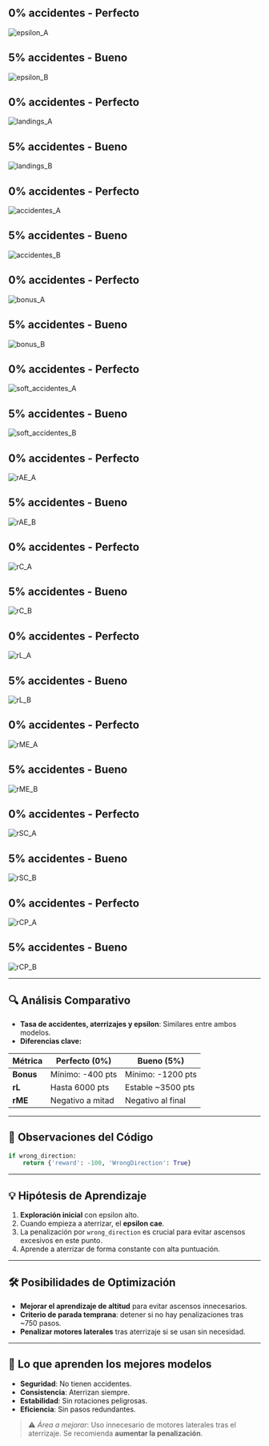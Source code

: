 
## 0% accidentes - Perfecto
![epsilon_A](../../screenshoots/metadata_bonus321_08_10_PERFECT.pth/epsilon.png)

## 5% accidentes - Bueno
![epsilon_B](../../screenshoots/metadata_bonus368_52_10_GOOD.pth/epsilon.png)

## 0% accidentes - Perfecto
![landings_A](../../screenshoots/metadata_bonus321_08_10_PERFECT.pth/landings.png)

## 5% accidentes - Bueno
![landings_B](../../screenshoots/metadata_bonus368_52_10_GOOD.pth/landings.png)

## 0% accidentes - Perfecto
![accidentes_A](../../screenshoots/metadata_bonus321_08_10_PERFECT.pth/crashes.png)

## 5% accidentes - Bueno
![accidentes_B](../../screenshoots/metadata_bonus368_52_10_GOOD.pth/crashes.png)

## 0% accidentes - Perfecto
![bonus_A](../../screenshoots/metadata_bonus321_08_10_PERFECT.pth/bonus.png)

## 5% accidentes - Bueno
![bonus_B](../../screenshoots/metadata_bonus368_52_10_GOOD.pth/bonus.png)

## 0% accidentes - Perfecto
![soft_accidentes_A](../../screenshoots/metadata_bonus321_08_10_PERFECT.pth/soft_crashes.png)

## 5% accidentes - Bueno
![soft_accidentes_B](../../screenshoots/metadata_bonus368_52_10_GOOD.pth/soft_crashes.png)

## 0% accidentes - Perfecto
![rAE_A](../../screenshoots/metadata_bonus321_08_10_PERFECT.pth/weighted_rAE.png)

## 5% accidentes - Bueno
![rAE_B](../../screenshoots/metadata_bonus368_52_10_GOOD.pth/weighted_rAE.png)

## 0% accidentes - Perfecto
![rC_A](../../screenshoots/metadata_bonus321_08_10_PERFECT.pth/weighted_rC.png)

## 5% accidentes - Bueno
![rC_B](../../screenshoots/metadata_bonus368_52_10_GOOD.pth/weighted_rC.png)

## 0% accidentes - Perfecto
![rL_A](../../screenshoots/metadata_bonus321_08_10_PERFECT.pth/weighted_rL.png)

## 5% accidentes - Bueno
![rL_B](../../screenshoots/metadata_bonus368_52_10_GOOD.pth/weighted_rL.png)

## 0% accidentes - Perfecto
![rME_A](../../screenshoots/metadata_bonus321_08_10_PERFECT.pth/weighted_rME.png)

## 5% accidentes - Bueno
![rME_B](../../screenshoots/metadata_bonus368_52_10_GOOD.pth/weighted_rME.png)

## 0% accidentes - Perfecto
![rSC_A](../../screenshoots/metadata_bonus321_08_10_PERFECT.pth/weighted_rSC.png)

## 5% accidentes - Bueno
![rSC_B](../../screenshoots/metadata_bonus368_52_10_GOOD.pth/weighted_rSC.png)

## 0% accidentes - Perfecto
![rCP_A](../../screenshoots/metadata_bonus321_08_10_PERFECT.pth/weighted_tCP.png)

## 5% accidentes - Bueno
![rCP_B](../../screenshoots/metadata_bonus368_52_10_GOOD.pth/weighted_tCP.png)


---

## 🔍 Análisis Comparativo

- **Tasa de accidentes, aterrizajes y epsilon**: Similares entre ambos modelos.
- **Diferencias clave:**

| Métrica         | Perfecto (0%)        | Bueno (5%)              |
|----------------|-----------------------|--------------------------|
| **Bonus**       | Mínimo: -400 pts     | Mínimo: -1200 pts       |
| **rL**          | Hasta 6000 pts       | Estable ~3500 pts       |
| **rME**         | Negativo a mitad     | Negativo al final       |

---

## 🔧 Observaciones del Código

```python
if wrong_direction:
    return {'reward': -100, 'WrongDirection': True}
```

---

## 💡 Hipótesis de Aprendizaje

1. **Exploración inicial** con epsilon alto.
2. Cuando empieza a aterrizar, el **epsilon cae**.
3. La penalización por `wrong_direction` es crucial para evitar ascensos excesivos en este punto.
4. Aprende a aterrizar de forma constante con alta puntuación.
---

## 🛠 Posibilidades de Optimización 

- **Mejorar el aprendizaje de altitud** para evitar ascensos innecesarios.
- **Criterio de parada temprana**: detener si no hay penalizaciones tras ~750 pasos.
- **Penalizar motores laterales** tras aterrizaje si se usan sin necesidad.

---

## 🚀 Lo que aprenden los mejores modelos

- **Seguridad**: No tienen accidentes.
- **Consistencia**: Aterrizan siempre.
- **Estabilidad**: Sin rotaciones peligrosas.
- **Eficiencia**: Sin pasos redundantes.

> ⚠️ *Área a mejorar*: Uso innecesario de motores laterales tras el aterrizaje. Se recomienda **aumentar la penalización**.



